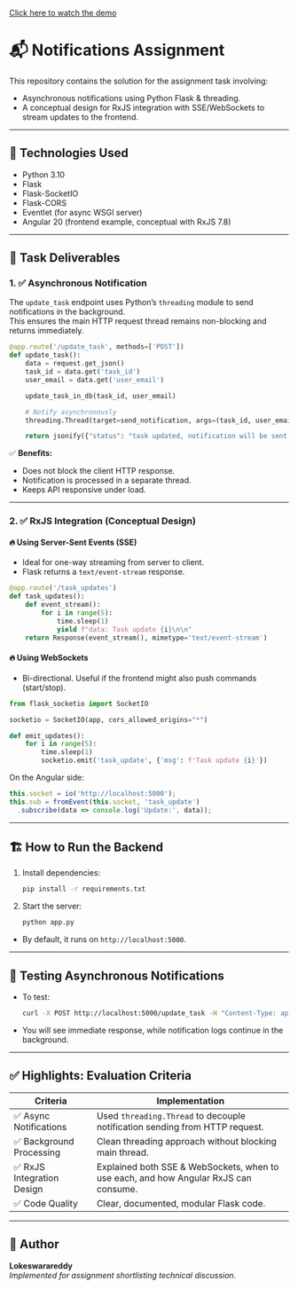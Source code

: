 [Click here to watch the demo](./videos)
# 📬 Notifications Assignment

This repository contains the solution for the assignment task involving:

- Asynchronous notifications using Python Flask & threading.
- A conceptual design for RxJS integration with SSE/WebSockets to stream updates to the frontend.

---

## 🚀 Technologies Used

- Python 3.10
- Flask
- Flask-SocketIO
- Flask-CORS
- Eventlet (for async WSGI server)
- Angular 20 (frontend example, conceptual with RxJS 7.8)

---

## 📝 Task Deliverables

### 1. ✅ Asynchronous Notification

The `update_task` endpoint uses Python’s `threading` module to send notifications in the background.  
This ensures the main HTTP request thread remains non-blocking and returns immediately.

```python
@app.route('/update_task', methods=['POST'])
def update_task():
    data = request.get_json()
    task_id = data.get('task_id')
    user_email = data.get('user_email')

    update_task_in_db(task_id, user_email)

    # Notify asynchronously
    threading.Thread(target=send_notification, args=(task_id, user_email)).start()

    return jsonify({"status": "task updated, notification will be sent asynchronously"})
```

✅ **Benefits:**
- Does not block the client HTTP response.
- Notification is processed in a separate thread.
- Keeps API responsive under load.

---

### 2. ✅ RxJS Integration (Conceptual Design)

#### 🔥 Using Server-Sent Events (SSE)
- Ideal for one-way streaming from server to client.
- Flask returns a `text/event-stream` response.

```python
@app.route('/task_updates')
def task_updates():
    def event_stream():
        for i in range(5):
            time.sleep(1)
            yield f"data: Task update {i}\n\n"
    return Response(event_stream(), mimetype='text/event-stream')
```

#### 🔥 Using WebSockets
- Bi-directional. Useful if the frontend might also push commands (start/stop).

```python
from flask_socketio import SocketIO

socketio = SocketIO(app, cors_allowed_origins="*")

def emit_updates():
    for i in range(5):
        time.sleep(1)
        socketio.emit('task_update', {'msg': f'Task update {i}'})
```

On the Angular side:
```typescript
this.socket = io('http://localhost:5000');
this.sub = fromEvent(this.socket, 'task_update')
  .subscribe(data => console.log('Update:', data));
```

---

## 🏗️ How to Run the Backend

1. Install dependencies:

    ```bash
    pip install -r requirements.txt
    ```

2. Start the server:

    ```bash
    python app.py
    ```

- By default, it runs on `http://localhost:5000`.

---

## 🚀 Testing Asynchronous Notifications

- To test:
    ```bash
    curl -X POST http://localhost:5000/update_task -H "Content-Type: application/json" -d '{"task_id": "123", "user_email": "test@example.com"}'
    ```

- You will see immediate response, while notification logs continue in the background.

---

## ✅ Highlights: Evaluation Criteria

| Criteria                                        | Implementation                          |
|--------------------------------------------------|----------------------------------------|
| ✅ Async Notifications                          | Used `threading.Thread` to decouple notification sending from HTTP request. |
| ✅ Background Processing                        | Clean threading approach without blocking main thread. |
| ✅ RxJS Integration Design                      | Explained both SSE & WebSockets, when to use each, and how Angular RxJS can consume. |
| ✅ Code Quality                                 | Clear, documented, modular Flask code. |

---

## 📝 Author

**Lokeswarareddy**  
_Implemented for assignment shortlisting technical discussion._
